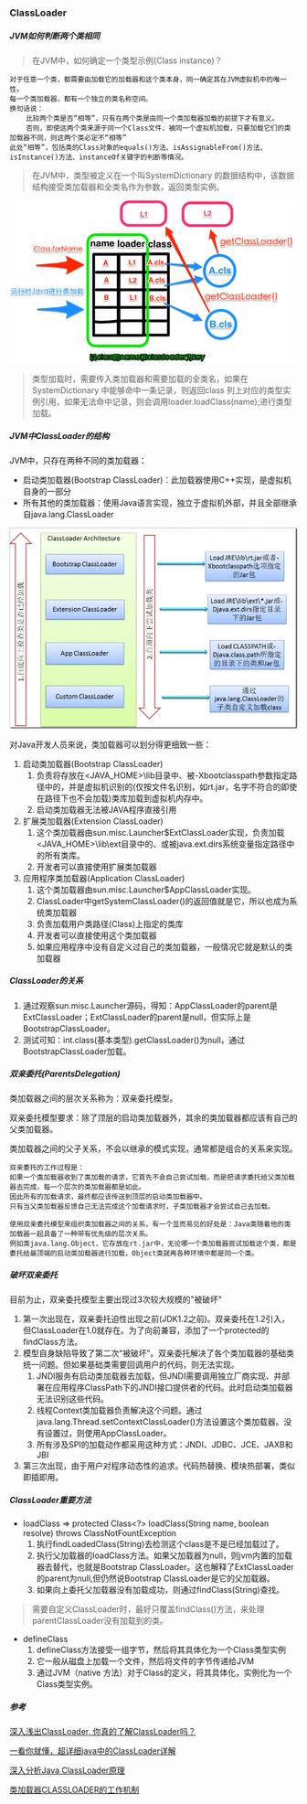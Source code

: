 ### ClassLoader

##### JVM如何判断两个类相同
>在JVM中，如何确定一个类型示例(Class instance)？
```
对于任意一个类，都需要由加载它的加载器和这个类本身，同一确定其在JVM虚拟机中的唯一性。
每一个类加载器，都有一个独立的类名称空间。
换句话说：
    比较两个类是否“相等”，只有在两个类是由同一个类加载器加载的前提下才有意义。
    否则，即使这两个类来源于同一个Class文件，被同一个虚拟机加载，只要加载它们的类加载器不同，则这两个类必定不“相等”
此处“相等”，包括类的Class对象的equals()方法、isAssignableFrom()方法、isInstance()方法、instanceOf关键字的判断等情况。
```

> 在JVM中，类型被定义在一个叫SystemDictionary 的数据结构中，该数据结构接受类加载器和全类名作为参数，返回类型实例。

![SystemDictionary](img/SystemDictionary.png)

> 类型加载时，需要传入类加载器和需要加载的全类名，如果在 SystemDictionary 中能够命中一条记录，则返回class 列上对应的类型实例引用，如果无法命中记录，则会调用loader.loadClass(name);进行类型加载。

##### JVM中ClassLoader的结构
JVM中，只存在两种不同的类加载器：
* 启动类加载器(Bootstrap ClassLoader)：此加载器使用C++实现，是虚拟机自身的一部分
* 所有其他的类加载器：使用Java语言实现，独立于虚拟机外部，并且全部继承自java.lang.ClassLoader

![Java中CLassLoader委托模式](img/JavaClassLoader.gif)

对Java开发人员来说，类加载器可以划分得更细致一些：
1. 启动类加载器(Bootstrap ClassLoader)
    1. 负责将存放在<JAVA_HOME>\lib目录中、被-Xbootclasspath参数指定路径中的，并是虚拟机识别的(仅按文件名识别，如rt.jar，名字不符合的即使在路径下也不会加载)类库加载到虚拟机内存中。
    2. 启动类加载器无法被JAVA程序直接引用
2. 扩展类加载器(Extension ClassLoader)
    1. 这个类加载器由sun.misc.Launcher$ExtClassLoader实现，负责加载<JAVA_HOME>\lib\ext目录中的、或被java.ext.dirs系统变量指定路径中的所有类库。
    2. 开发者可以直接使用扩展类加载器
3. 应用程序类加载器(Application ClassLoader)
    1. 这个类加载器由sun.misc.Launcher$AppClassLoader实现。
    2. ClassLoader中getSystemClassLoader()的返回值就是它，所以也成为系统类加载器
    3. 负责加载用户类路径(Class)上指定的类库
    4. 开发者可以直接使用这个类加载器
    5. 如果应用程序中没有自定义过自己的类加载器，一般情况它就是默认的类加载器

##### ClassLoader的关系
1. 通过观察sun.misc.Launcher源码，得知：AppClassLoader的parent是ExtClassLoader；ExtClassLoader的parent是null，但实际上是BootstrapClassLoader。
2. 测试可知：int.class(基本类型).getClassLoader()为null，通过BootstrapClassLoader加载。

##### 双亲委托(ParentsDelegation)
类加载器之间的层次关系称为：双亲委托模型。

双亲委托模型要求：除了顶层的启动类加载器外，其余的类加载器都应该有自己的父类加载器。

类加载器之间的父子关系，不会以继承的模式实现，通常都是组合的关系来实现。

```
双亲委托的工作过程是：
如果一个类加载器收到了类加载的请求，它首先不会自己尝试加载，而是把请求委托给父类加载器去完成，每一个层次的类加载器都是如此。
因此所有的加载请求，最终都应该传送到顶层的启动类加载器中。
只有当父类加载器反馈自己无法完成这个加载请求时，子类加载器才会尝试自己去加载。
```

```
使用双亲委托模型来组织类加载器之间的关系，有一个显而易见的好处是：Java类随着他的类加载器一起具备了一种带有优先级的层次关系。
例如类java.lang.Object，它存放在rt.jar中，无论哪一个类加载器尝试加载这个类，都是委托给最顶端的启动类加载器进行加载，Object类就再各种环境中都是同一个类。
```

##### 破坏双亲委托
目前为止，双亲委托模型主要出现过3次较大规模的"被破坏"
1. 第一次出现在，双亲委托迫性出现之前(JDK1.2之前)。双亲委托在1.2引入，但ClassLoader在1.0就存在。为了向前兼容，添加了一个protected的findClass方法。
2. 模型自身缺陷导致了第二次“被破坏”。双亲委托解决了各个类加载器的基础类统一问题。但如果基础类需要回调用户的代码，则无法实现。
    1. JNDI服务有启动类加载器去加载，但JNDI需要调用独立厂商实现、并部署在应用程序ClassPath下的JNDI接口提供者的代码。此时启动类加载器无法识别这些代码。
    2. 线程Context类加载器负责解决这个问题。通过java.lang.Thread.setContextClassLoader()方法设置这个类加载器。没有设置过，则使用AppClassLoader。
    3. 所有涉及SPI的加载动作都采用这种方式：JNDI、JDBC、JCE、JAXB和JBI
3. 第三次出现，由于用户对程序动态性的追求。代码热替换、模块热部署，类似即插即用。

##### ClassLoader重要方法
* loadClass =>  protected Class<?> loadClass(String name, boolean resolve) throws ClassNotFountException
    1. 执行findLoadedClass(String)去检测这个class是不是已经加载过了。
    2. 执行父加载器的loadClass方法。如果父加载器为null，则jvm内置的加载器去替代，也就是Bootstrap ClassLoader。这也解释了ExtClassLoader的parent为null,但仍然说Bootstrap ClassLoader是它的父加载器。
    3. 如果向上委托父加载器没有加载成功，则通过findClass(String)查找。
> 需要自定义ClassLoader时，最好只覆盖findClass()方法，来处理parentClassLoader没有加载到的类。

* defineClass
    1. defineClass方法接受一组字节，然后将其具体化为一个Class类型实例
    2. 它一般从磁盘上加载一个文件，然后将文件的字节传递给JVM
    3. 通过JVM（native 方法）对于Class的定义，将其具体化，实例化为一个Class类型实例。
##### 参考

[深入浅出ClassLoader, 你真的了解ClassLoader吗？](http://ifeve.com/classloader/)

[一看你就懂，超详细java中的ClassLoader详解](http://blog.csdn.net/briblue/article/details/54973413)

[深入分析Java ClassLoader原理](http://blog.csdn.net/xyang81/article/details/7292380)

[类加载器CLASSLOADER的工作机制](https://zhuanlan.zhihu.com/p/20524252)